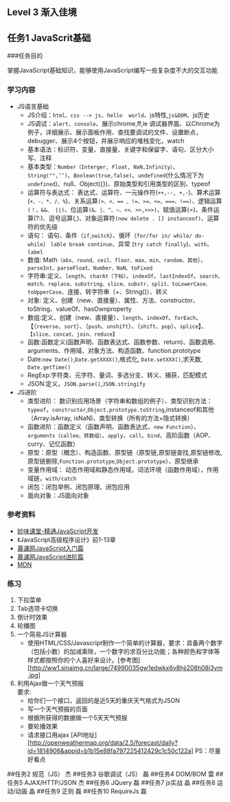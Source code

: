 ## Level 3 渐入佳境
## 任务1 JavaScrit基础
###任务目的 

掌握JavaScript基础知识，能够使用JavaScript编写一些复杂度不大的交互功能

### 学习内容

+ JS语言基础
    + JS介绍：`html、css --> js`、`hello  world`、js特性,`js&DOM`、js历史
    + JS调试：`alert`、`console`、展示chrome,ff,ie   调试器界面、以Chrome为例子，详细展示、展示面板作用、查找要调试的文件、设置断点，debugger、展示4个按钮，并展示响应的堆栈变化，watch
    + 基本语法：标识符、变量、直接量、关键字和保留字、语句、区分大小写、注释
    + 基本类型：`Number（Interger, Float, NaN,Infinity）`、`String("",’’)`、`Boolean(true,false)`、`undefined`(什么情况下为`undefined`)、null、Object({})、原始类型和引用类型的区别、typeof
    + 运算符与表达式：	表达式、运算符、一元操作符(`++,--, +,-`)、算术运算(`+、-、*、/、%`)、关系运算`(>、<、== 、!=、>=、<=、===、!==)`、逻辑运算`(！、&&、 ||)`、位运算`(&、|、^、~、<<、>>,>>>)`、赋值运算(=)、条件运算(?:)、逗号运算(,)、对象运算符`(new delete . [] instanceof)`、运算符的优先级
    + 语句：	语句、条件（`if`,`switch`）、循环（`for/for in/ while/ do-while`） `lable break continue`、异常 (`try catch finally`)、`with`、`label`
    + 数值:	Math`（abs、round、ceil、floor、max、min、random、其他`）、`parseInt、parseFloat、Number、NaN、toFixed`
    + 字符串:定义、`length`、`charAt（下标）`、`indexOf`、`lastIndexOf`、`search、match、replace、substring、slice、substr、split、toLowerCase、toUpperCase`、连接、转字符串（+、String()）、转义
    + 对象:	定义、创建（new、直接量）、属性、方法、constructor、toString、valueOf、hasOwnproperty
    + 数组:定义、创建（new、直接量）、`length`、`indexOf`、`forEach`、【（`reverse`、`sort`）、（`push`、`unshift`）、（`shift`、`pop`）、`splice`】、`【slice、concat、join、reduce】`
    + 函数:函数定义(函数声明、函数表达式、函数参数、return)、函数调用、arguments、作用域、对象方法、构造函数、function.prototype
    + Date:`new Date()`,`Date.getXXXX()`,格式化, `Date.setXXX()`,求天数, `Date.getTime()`
    + RegExp:字符类、元字符、量词、多选分支、转义、捕获、匹配模式
    + JSON:定义，`JSON.parse()`,`JSON.stringify`
+ JS进阶
    + 类型进阶： 数识别应用场景（字符串和数组的例子）、类型识别方法：`typeof`，`constructor`,`Object.prototype.toString`,instanceof和其他（Array.isArray, isNaN)、类型转换（所有的方法+隐式转换）
    + 函数进阶：函数定义（函数声明、函数表达式、`new Function`）、`arguments（callee、转数组）`、`apply`、`call`、`bind`、高阶函数（AOP、curry、记忆函数）
    + 原型：原型（概念）、构造函数、原型链（原型链,原型链查找,原型链修改,原型链删除,`Function.prototype`,`Object.prototype`）、原型继承
    + 变量作用域：	动态作用域和静态作用域，词法环境（函数作用域），作用域链，`with/catch`
    + 闭包：闭包举例、闭包原理、闭包应用
    + 面向对象：JS面向对象
    
### 参考资料

+ [妙味课堂-精通JavaScript开发][1]
+ 《JavaScript高级程序设计》前1-13章
+ [慕课网JavaScript入门篇][2]
+ [慕课网JavaScript进阶篇][3]
+ [MDN][4]

### 练习

1. 下拉菜单
2. Tab选项卡切换
3. 倒计时效果
4. 轮播图
5. 一个简易JS计算器
    + 使用HTML/CSS/Javascript制作一个简单的计算器，要求：具备两个数字（包括小数）的加减乘除，一个数字的求百分比功能；各种颜色和字体等样式都按照你的个人喜好来设计。[参考图][http://ww1.sinaimg.cn/large/74990035gw1edwkx6v8hjj208h08j3ym.jpg]
6. 利用Ajax做一个天气预报  
要求:
    + 给你们一个接口，返回的是近5天的重庆天气格式为JSON
    + 写一个天气预报的页面
    + 根据所获得的数据做一个5天天气预报
    + 要轮播效果
    + 请求接口用ajax
    [API地址][http://openweathermap.org/data/2.5/forecast/daily?id=1814906&appid=b1b15e88fa797225412429c1c50c122a]
    PS：尽量好看点
 

##任务2  规范（JS）	杰
##任务3   谷歌调试（JS）	磊
##任务4 DOM/BOM	雷
##任务5 AJAX/HTTP/JSON		杰
##任务6 JQuery	磊
##任务7 js实战	晶
##任务8 运动/动画	晶
##任务9 正则	磊
##任务10 RequireJs	磊


  [1]: http://pan.baidu.com/s/1pLH6t7t
  [2]: http://www.imooc.com/view/36
  [3]: http://www.imooc.com/view/10
  [4]: https://developer.mozilla.org/en-US/docs/Web/JavaScript
